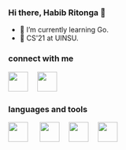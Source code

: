 ### Hi there, Habib Ritonga 👋

- 🌱 I’m currently learning Go. 
- 📖 CS'21 at UINSU.

### connect with me

<a href = "https://www.instagram.com/mhdnaufalhartg/" alt="Instagram"><img src="https://img.icons8.com/fluency//000000/instagram-new.png" height="40" width="40" style= margin-right:15px;/></a>
<a href = "mailto:habibesktop@gmail.com" alt="Email"><img src="https://img.icons8.com/color/48/000000/gmail-new.png" height="40" width="40" style= margin-right:15px;/></a>

### languages and tools

<a href="https://go.dev/" alt="Go"><img src="https://cdn-icons-png.flaticon.com/512/919/919838.png" width="40" height="40" style= margin-right:20px;/></a>
<a href="https://devdocs.io/javascript/" alt="Javascript"><img src="https://cdn-icons-png.flaticon.com/512/5968/5968292.png" width="40" height="40" style= margin-right:15px;/></a>
<a href="https://reactjs.org/" alt="React JS"><img src="https://cdn-icons-png.flaticon.com/512/875/875209.png" width="40" height="40" style= margin-right:15px;/></a>
<a href="https://mysql.com" alt="Mysql"><img src="https://cdn-icons-png.flaticon.com/512/919/919836.png" width="40" height="40" style= margin-right:15px;/></a>
